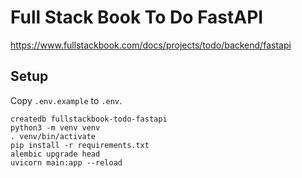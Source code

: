 # Full Stack Book To Do FastAPI

https://www.fullstackbook.com/docs/projects/todo/backend/fastapi

## Setup

Copy `.env.example` to `.env`.

```
createdb fullstackbook-todo-fastapi
python3 -m venv venv
. venv/bin/activate
pip install -r requirements.txt
alembic upgrade head
uvicorn main:app --reload
```

